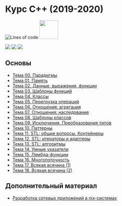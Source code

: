 # Курс С++ (2019-2020)

![Lines of code](https://img.shields.io/tokei/lines/GitHub/ashtanyuk/CPP-2019)
<img src="https://tokei.rs/b1/github/ashtanyuk/CPP-2019?category=files" width="60">

<img src="https://img.shields.io/github/commit-activity/m/ashtanyuk/CPP-2019?color=lime&style=for-the-badge">
<img src="https://img.shields.io/github/last-commit/ashtanyuk/CPP-2019?color=darkgreen&style=for-the-badge">
<img src="https://img.shields.io/github/repo-size/ashtanyuk/CPP-2019?color=purple&style=for-the-badge">


## Основы

- [Тема 00. Парадигмы](texts/00-Paradigms.md)
- [Тема 01. Память](texts/01-Memory.md)
- [Тема 02. Данные, выражения, функции](texts/02-Base.md)
- [Тема 03. Шаблоны функций](texts/03-FunTemplates.md)
- [Тема 04. Классы](texts/04-Classes.md)
- [Тема 05. Перегрузка операций](texts/05-Overloading.md)
- [Тема 06. Отношения: агрегация](texts/06-Aggregation.md)
- [Тема 07. Отношения: наследование](texts/07-Inheritance.md)
- [Тема 08. Шаблоны классов](texts/08-ClassTemplates.md)
- [Тема 09. Исключения. Преобразования типов](texts/09-ExceptCast.md)
- [Тема 10. Паттерны](texts/10-Patterns.md)
- [Тема 11. STL: общие вопросы. Контейнеры](texts/11-STL-1.md)
- [Тема 12. STL: итераторы и адаптеры](texts/12-STL-2.md)
- [Тема 13. STL: алгоритмы](texts/13-STL-3.md)
- [Тема 14. Умные указатели](texts/14-SmartPointers.md)
- [Тема 15. Лямбда-функции](texts/15-Lambda.md)
- [Тема 16. Многопоточность](texts/16-Multithreading.md)
- [Тема 17. Всякая всячина (1)](texts/17-Misc-1.md)
- [Тема 18. Всякая всячина (2)](texts/18-Misc.md)

## Дополнительный материал

- [Разработка сетевых приложений в nix-системах](texts/sockets.md)

